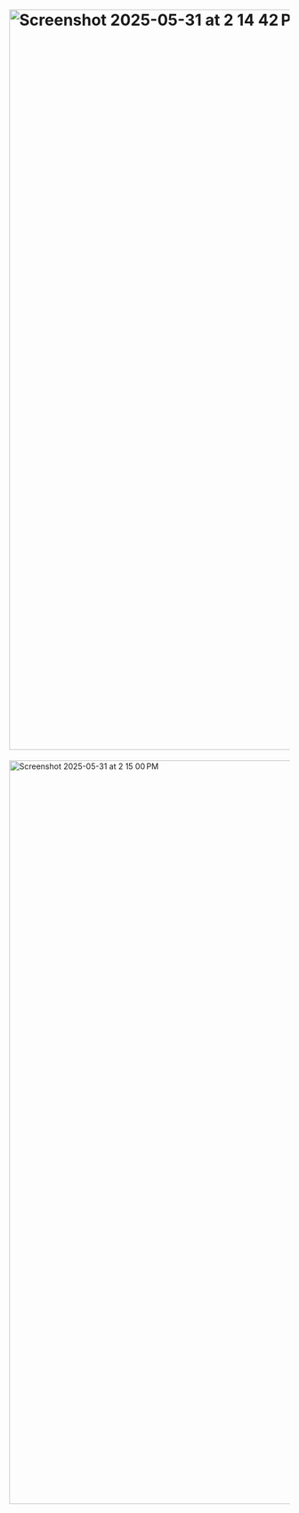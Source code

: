 # <img width="1331" alt="Screenshot 2025-05-31 at 2 14 42 PM" src="https://github.com/user-attachments/assets/062044e8-60c6-499a-9631-c553fa322922" />
<img width="1337" alt="Screenshot 2025-05-31 at 2 15 00 PM" src="https://github.com/user-attachments/assets/57031aef-8b29-4cb3-8c54-d49400ccb72e" />
